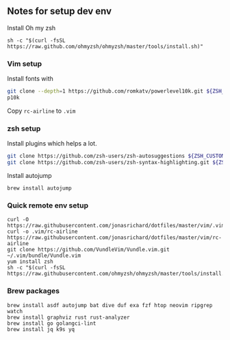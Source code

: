 ## Notes for setup dev env

Install Oh my zsh

```
sh -c "$(curl -fsSL https://raw.github.com/ohmyzsh/ohmyzsh/master/tools/install.sh)"
```

### Vim setup

Install fonts with

```bash
git clone --depth=1 https://github.com/romkatv/powerlevel10k.git ${ZSH_CUSTOM:-~/.oh-my-zsh/custom}/themes/powerlevel10k
p10k
```

Copy `rc-airline` to `.vim`

### zsh setup

Install plugins which helps a lot.

```bash
git clone https://github.com/zsh-users/zsh-autosuggestions ${ZSH_CUSTOM:-~/.oh-my-zsh/custom}/plugins/zsh-autosuggestions
git clone https://github.com/zsh-users/zsh-syntax-highlighting.git ${ZSH_CUSTOM:-~/.oh-my-zsh/custom}/plugins/zsh-syntax-highlighting
```

Install autojump

```
brew install autojump
```

### Quick remote env setup

```
curl -O https://raw.githubusercontent.com/jonasrichard/dotfiles/master/vim/.vimrc
curl -o .vim/rc-airline https://raw.githubusercontent.com/jonasrichard/dotfiles/master/vim/rc-airline
git clone https://github.com/VundleVim/Vundle.vim.git ~/.vim/bundle/Vundle.vim
yum install zsh
sh -c "$(curl -fsSL https://raw.githubusercontent.com/ohmyzsh/ohmyzsh/master/tools/install.sh)"
```

### Brew packages

```
brew install asdf autojump bat dive duf exa fzf htop neovim ripgrep watch
brew install graphviz rust rust-analyzer
brew install go golangci-lint
brew install jq k9s yq
```
